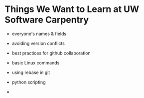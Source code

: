 # Things We Want to Learn at UW Software Carpentry

- everyone's names & fields

- avoiding version conflicts

- best practices for github collaboration

- basic Linux commands

- using rebase in git

- python scripting

- 
